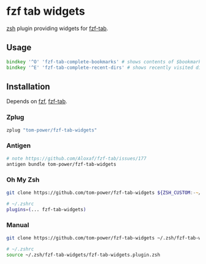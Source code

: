 # fzf tab widgets

[zsh](https://www.zsh.org/) plugin providing widgets for [fzf-tab](https://github.com/Aloxaf/fzf-tab).

## Usage

```zsh
bindkey '^O' 'fzf-tab-complete-bookmarks' # shows contents of $bookmarks
bindkey '^E' 'fzf-tab-complete-recent-dirs' # shows recently visited directories
```

## Installation

Depends on [fzf](https://github.com/junegunn/fzf), [fzf-tab](https://github.com/Aloxaf/fzf-tab).

### Zplug

```zsh
zplug "tom-power/fzf-tab-widgets"
```

### Antigen
```zsh
# note https://github.com/Aloxaf/fzf-tab/issues/177
antigen bundle tom-power/fzf-tab-widgets
```

### Oh My Zsh

```zsh
git clone https://github.com/tom-power/fzf-tab-widgets ${ZSH_CUSTOM:-~/.oh-my-zsh/custom}/plugins/fzf-tab-widgets
```
```zsh
# ~/.zshrc
plugins=(... fzf-tab-widgets)
```

### Manual

```zsh
git clone https://github.com/tom-power/fzf-tab-widgets ~/.zsh/fzf-tab-widgets
```
```zsh
# ~/.zshrc
source ~/.zsh/fzf-tab-widgets/fzf-tab-widgets.plugin.zsh
```
